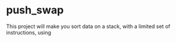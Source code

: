 # push_swap
This project will make you sort data on a stack, with a limited set of instructions, using

